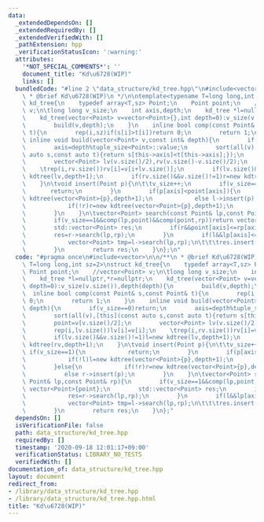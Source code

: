 ```yaml
---
data:
  _extendedDependsOn: []
  _extendedRequiredBy: []
  _extendedVerifiedWith: []
  _pathExtension: hpp
  _verificationStatusIcon: ':warning:'
  attributes:
    '*NOT_SPECIAL_COMMENTS*': ''
    document_title: "Kd\u6728(WIP)"
    links: []
  bundledCode: "#line 2 \"data_structure/kd_tree.hpp\"\n#include<vector>\n\n/**\n\
    \ * @brief Kd\u6728(WIP)\n */\n\ntemplate<typename T=long long,int sz=2>\nstruct\
    \ kd_tree{\n    typedef array<T,sz> Point;\n    Point point;\n    //vector<Point>\
    \ v;\n\tlong long v_size;\n    int axis,depth;\n    kd_tree *l=nullptr,*r=nullptr;\n\
    \    kd_tree(vector<Point> v=vector<Point>{},int depth=0):v_size(v.size()),depth(depth){\n\
    \        build(v,depth);\n    }\n    inline bool comp(const Point& s,const Point&\
    \ t){\n        rep(i,sz)if(s[i]>t[i])return 0;\n        return 1;\n    }\n   \
    \ inline void build(vector<Point> v,const int& depth){\n        if(v_size==0)return;\n\
    \        axis=depth%tuple_size<Point>::value;\n        sort(all(v),[this](const\
    \ auto s,const auto t){return s[this->axis]<t[this->axis];});\n        point=v[v.size()/2];\n\
    \        vector<Point> lv(v.size()/2),rv(v.size()-v.size()/2);\n        rep(i,lv.size())lv[i]=v[i];\n\
    \    \trep(i,rv.size())rv[i]=v[i+lv.size()];\n        if(lv.size()&&v.size()!=1)l=new\
    \ kdtree(lv,depth+1);\n        if(rv.size()&&v.size()!=1)r=new kdtree(rv,depth+1);\n\
    \    }\n\tvoid insert(Point p){\n\t\tv_size++;\n        if(v_size==1){\n     \
    \       return;\n        }\n        if(p[axis]<point[axis]){\n            if(!l)l=new\
    \ kdtree(vector<Point>{p},depth+1);\n            else l->insert(p);\n        }else{\n\
    \            if(!r)r=new kdtree(vector<Point>{p},depth+1);\n            else r->insert(p);\n\
    \        }\n    }\n\tvector<Point> search(const Point& lp,const Point& rp){\n\
    \        if(v_size==1&&comp(lp,point)&&comp(point,rp))return vector<Point>{point};\n\
    \        std::vector<Point> res;\n        if(r&&point[axis]<=rp[axis]){\n    \
    \        res=r->search(lp,rp);\n        }\n        if(l&&lp[axis]<=point[axis]){\n\
    \            vector<Point> tmp=l->search(lp,rp);\n\t\t\tres.insert(res.end(),all(tmp));\n\
    \        }\n        return res;\n    }\n};\n"
  code: "#pragma once\n#include<vector>\n\n/**\n * @brief Kd\u6728(WIP)\n */\n\ntemplate<typename\
    \ T=long long,int sz=2>\nstruct kd_tree{\n    typedef array<T,sz> Point;\n   \
    \ Point point;\n    //vector<Point> v;\n\tlong long v_size;\n    int axis,depth;\n\
    \    kd_tree *l=nullptr,*r=nullptr;\n    kd_tree(vector<Point> v=vector<Point>{},int\
    \ depth=0):v_size(v.size()),depth(depth){\n        build(v,depth);\n    }\n  \
    \  inline bool comp(const Point& s,const Point& t){\n        rep(i,sz)if(s[i]>t[i])return\
    \ 0;\n        return 1;\n    }\n    inline void build(vector<Point> v,const int&\
    \ depth){\n        if(v_size==0)return;\n        axis=depth%tuple_size<Point>::value;\n\
    \        sort(all(v),[this](const auto s,const auto t){return s[this->axis]<t[this->axis];});\n\
    \        point=v[v.size()/2];\n        vector<Point> lv(v.size()/2),rv(v.size()-v.size()/2);\n\
    \        rep(i,lv.size())lv[i]=v[i];\n    \trep(i,rv.size())rv[i]=v[i+lv.size()];\n\
    \        if(lv.size()&&v.size()!=1)l=new kdtree(lv,depth+1);\n        if(rv.size()&&v.size()!=1)r=new\
    \ kdtree(rv,depth+1);\n    }\n\tvoid insert(Point p){\n\t\tv_size++;\n       \
    \ if(v_size==1){\n            return;\n        }\n        if(p[axis]<point[axis]){\n\
    \            if(!l)l=new kdtree(vector<Point>{p},depth+1);\n            else l->insert(p);\n\
    \        }else{\n            if(!r)r=new kdtree(vector<Point>{p},depth+1);\n \
    \           else r->insert(p);\n        }\n    }\n\tvector<Point> search(const\
    \ Point& lp,const Point& rp){\n        if(v_size==1&&comp(lp,point)&&comp(point,rp))return\
    \ vector<Point>{point};\n        std::vector<Point> res;\n        if(r&&point[axis]<=rp[axis]){\n\
    \            res=r->search(lp,rp);\n        }\n        if(l&&lp[axis]<=point[axis]){\n\
    \            vector<Point> tmp=l->search(lp,rp);\n\t\t\tres.insert(res.end(),all(tmp));\n\
    \        }\n        return res;\n    }\n};"
  dependsOn: []
  isVerificationFile: false
  path: data_structure/kd_tree.hpp
  requiredBy: []
  timestamp: '2020-09-18 12:01:17+09:00'
  verificationStatus: LIBRARY_NO_TESTS
  verifiedWith: []
documentation_of: data_structure/kd_tree.hpp
layout: document
redirect_from:
- /library/data_structure/kd_tree.hpp
- /library/data_structure/kd_tree.hpp.html
title: "Kd\u6728(WIP)"
---
```

